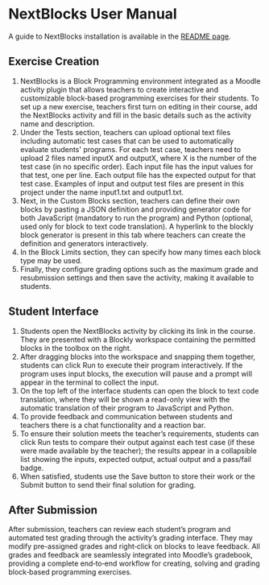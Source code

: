 # NextBlocks User Manual #

A guide to NextBlocks installation is available in the [README page](README.md).

## Exercise Creation ##

1. NextBlocks is a Block Programming environment integrated as a Moodle activity plugin that allows teachers to create interactive and customizable block‑based programming exercises for their students. To set up a new exercise, teachers first turn on editing in their course, add the NextBlocks activity and fill in the basic details such as the activity name and description.
2. Under the Tests section, teachers can upload optional text files including automatic test cases that can be used to automatically evaluate students' programs. For each test case, teachers need to upload 2 files named inputX and outputX, where X is the number of the test case (in no specific order). Each input file has the input values for that test, one per line. Each output file has the expected output for that test case. Examples of input and output test files are present in this project under the name input1.txt and output1.txt.
3. Next, in the Custom Blocks section, teachers can define their own blocks by pasting a JSON definition and providing generator code for both JavaScript (mandatory to run the program) and Python (optional, used only for block to text code translation). A hyperlink to the blockly block generator is present in this tab where teachers can create the definition and generators interactively.
4. In the Block Limits section, they can specify how many times each block type may be used.
5. Finally, they configure grading options such as the maximum grade and resubmission settings and then save the activity, making it available to students.

## Student Interface ##

1. Students open the NextBlocks activity by clicking its link in the course. They are presented with a Blockly workspace containing the permitted blocks in the toolbox on the right. 
2. After dragging blocks into the workspace and snapping them together, students can click Run to execute their program interactively. If the program uses input blocks, the execution will pause and a prompt will appear in the terminal to collect the input. 
3. On the top left of the interface students can open the block to text code translation, where they will be shown a read-only view with the automatic translation of their program to JavaScript and Python. 
4. To provide feedback and communication between students and teachers there is a chat functionality and a reaction bar. 
5. To ensure their solution meets the teacher’s requirements, students can click Run tests to compare their output against each test case (if these were made available by the teacher); the results appear in a collapsible list showing the inputs, expected output, actual output and a pass/fail badge. 
6. When satisfied, students use the Save button to store their work or the Submit button to send their final solution for grading.

## After Submission ##

After submission, teachers can review each student’s program and automated test grading through the activity’s grading interface. They may modify pre-assigned grades and right‑click on blocks to leave feedback. All grades and feedback are seamlessly integrated into Moodle’s gradebook, providing a complete end‑to‑end workflow for creating, solving and grading block‑based programming exercises.